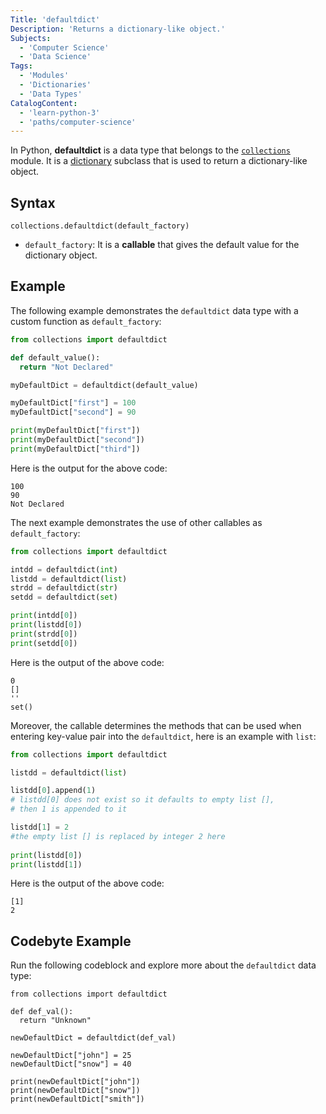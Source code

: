 ```yaml
---
Title: 'defaultdict'
Description: 'Returns a dictionary-like object.'
Subjects:
  - 'Computer Science'
  - 'Data Science'
Tags:
  - 'Modules'
  - 'Dictionaries'
  - 'Data Types'
CatalogContent:
  - 'learn-python-3'
  - 'paths/computer-science'
---
```


In Python, **defaultdict** is a data type that belongs to the [`collections`](https://www.codecademy.com/resources/docs/python/collections-module) module. It is a [dictionary](https://www.codecademy.com/resources/docs/python/dictionaries) subclass that is used to return a dictionary-like object.

## Syntax

```pseudo
collections.defaultdict(default_factory)
```

- `default_factory`: It is a **callable** that gives the default value for the dictionary object.

## Example

The following example demonstrates the `defaultdict` data type with a custom function as `default_factory`:

```py
from collections import defaultdict

def default_value():
  return "Not Declared"

myDefaultDict = defaultdict(default_value)

myDefaultDict["first"] = 100
myDefaultDict["second"] = 90

print(myDefaultDict["first"])
print(myDefaultDict["second"])
print(myDefaultDict["third"])
```

Here is the output for the above code:

```shell
100
90
Not Declared
```

The next example demonstrates the use of other callables as `default_factory`:

```py
from collections import defaultdict

intdd = defaultdict(int)
listdd = defaultdict(list)
strdd = defaultdict(str)
setdd = defaultdict(set)

print(intdd[0])
print(listdd[0])
print(strdd[0])
print(setdd[0])
```

Here is the output of the above code:

```shell
0
[]
''
set()
```
Moreover, the callable determines the methods that can be used when entering key-value pair into the `defaultdict`, here is an example with `list`:

```py
from collections import defaultdict

listdd = defaultdict(list)

listdd[0].append(1)
# listdd[0] does not exist so it defaults to empty list [],
# then 1 is appended to it

listdd[1] = 2
#the empty list [] is replaced by integer 2 here
 
print(listdd[0])
print(listdd[1])
```

Here is the output of the above code:

```shell
[1]
2
```

## Codebyte Example

Run the following codeblock and explore more about the `defaultdict` data type:

```codebyte/python
from collections import defaultdict

def def_val():
  return "Unknown"

newDefaultDict = defaultdict(def_val)

newDefaultDict["john"] = 25
newDefaultDict["snow"] = 40

print(newDefaultDict["john"])
print(newDefaultDict["snow"])
print(newDefaultDict["smith"])
```
